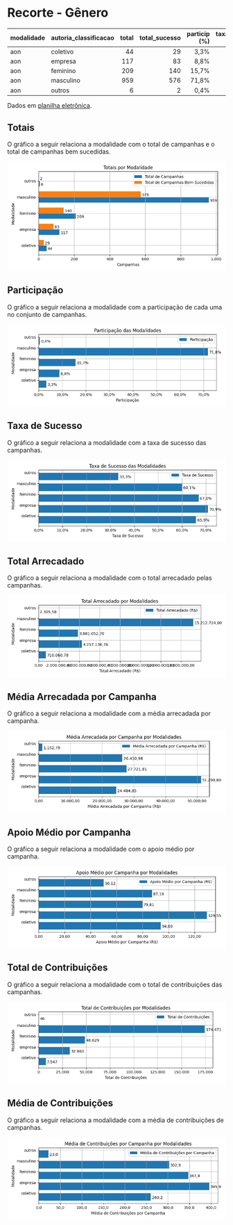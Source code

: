 # Recorte - Gênero

| modalidade   | autoria_classificacao   |   total |   total_sucesso |   particip (%) |   taxa_sucesso (%) |   arrecadado_sucesso (R$) |   media_sucesso (R$) |   std_sucesso (R$) |   min_sucesso (R$) |   max_sucesso (R$) |   apoio_medio (R$) |   contribuicoes |   media_contribuicoes |
|:-------------|:------------------------|--------:|----------------:|---------------:|-------------------:|--------------------------:|---------------------:|-------------------:|-------------------:|-------------------:|-------------------:|----------------:|----------------------:|
| aon          | coletivo                |      44 |              29 |           3,3% |              65,9% |                710.060,78 |            24.484,85 |          25.328,68 |           4.520,87 |         111.934,90 |              94,09 |           7.547 |                 260,2 |
| aon          | empresa                 |     117 |              83 |           8,8% |              70,9% |              4.257.136,76 |            51.290,80 |          65.495,08 |              54,54 |         264.585,91 |             129,55 |          32.860 |                 395,9 |
| aon          | feminino                |     209 |             140 |          15,7% |              67,0% |              3.881.052,70 |            27.721,81 |          48.958,87 |              41,82 |         537.544,55 |              79,81 |          48.629 |                 347,4 |
| aon          | masculino               |     959 |             576 |          71,8% |              60,1% |             15.212.724,00 |            26.410,98 |          40.119,88 |              94,90 |         679.297,66 |              87,19 |         174.471 |                 302,9 |
| aon          | outros                  |       6 |               2 |           0,4% |              33,3% |                  2.305,58 |             1.152,79 |             803,09 |             584,92 |           1.720,66 |              50,12 |              46 |                  23,0 |

Dados em [planilha eletrônica](./dados/aon-genero.xlsx).


## Totais

O gráfico a seguir relaciona a modalidade com o total de campanhas e o total de campanhas bem sucedidas.

![Totais por Modalidade](./img/aon-genero-totais.png)


## Participação

O gráfico a seguir relaciona a modalidade com a participação de cada uma no conjunto de campanhas.

![Participação das Modalidades](./img/aon-genero-participacao.png)


## Taxa de Sucesso

O gráfico a seguir relaciona a modalidade com a taxa de sucesso das campanhas.

![Taxa de Sucesso das Modalidades](./img/aon-genero-taxa-sucesso.png)


## Total Arrecadado

O gráfico a seguir relaciona a modalidade com o total arrecadado pelas campanhas.

![Total Arrecadado por Modalidades](./img/aon-genero-total-arrecadado.png)


## Média Arrecadada por Campanha

O gráfico a seguir relaciona a modalidade com a média arrecadada por campanha.

![Média Arrecadada por Campanha por Modalidades](./img/aon-genero-media-arrecadada.png)


## Apoio Médio por Campanha

O gráfico a seguir relaciona a modalidade com o apoio médio por campanha.

![Apoio Médio por Campanha por Modalidades](./img/aon-genero-apoio-medio.png)


## Total de Contribuições

O gráfico a seguir relaciona a modalidade com o total de contribuições das campanhas.

![Total de Contribuições por Modalidades](./img/aon-genero-total-contribuicoes.png)


## Média de Contribuições

O gráfico a seguir relaciona a modalidade com a média de contribuições de campanhas.

![Média de Contribuições por Campanha por Modalidades](./img/aon-genero-media-contribuicoes.png)



